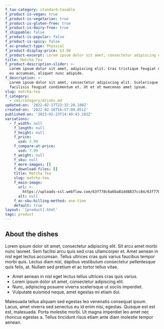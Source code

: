 ```yaml
---
f_tax-category: standard-taxable
f_product-is-vegan: true
f_product-is-vegetarian: true
f_product-is-gluten-free: true
f_product-is-dairy-free: true
f_shippable: false
f_product-is-popular: false
f_product-is-spicy: false
f_ec-product-type: Physical
f_product-display-price: $3.99
f_product-excerpt: Lorem ipsum dolor sit amet, consectetur adipiscing elit. Eget.
title: Matcha Tea
f_product-description-slider: >-
  Lorem ipsum dolor sit amet, adipiscing elit. Cras tristique feugiat elementum
  eu accumsan, aliquet nunc adipide.
f_description: >-
  Lorem ipsum dolor sit amet, consectetur adipiscing elit. Scelerisque tempus
  facilisis feugiat condimentum et. Ut et ut maecenas amet ipsum.
slug: matcha-tea
f_category:
  - cms/category/drinks.md
updated-on: '2022-02-17T23:32:28.180Z'
created-on: '2022-02-16T16:57:09.851Z'
published-on: '2023-02-23T14:49:43.182Z'
variations:
  - f_width: null
    f_length: null
    f_height: null
    f_price:
      usd: 3.99
    f_compare-at-price:
      usd: 7.99
    f_weight: null
    f_sku: null
    f_more-images: []
    f_download-files: []
    title: Matcha Tea
    slug: matcha-tea
    f_main-image:
      url: >-
        https://uploads-ssl.webflow.com/63f778c6a6ba81dd8837cc84/63f778c6a6ba81697b37cd57_matcha-tea-image-sushi-webflow-ecommerce-template.jpg
      alt: null
    f_ec-sku-billing-method: one-time
    default: true
layout: '[product].html'
tags: product
---
```


About the dishes
----------------

Lorem ipsum dolor sit amet, consectetur adipiscing elit. Sit arcu amet morbi nunc laoreet. Sem facilisi arcu quis sed cras ullamcorper et. Amet aenean in nisl eget lectus accumsan. Tellus ultrices cras quis varius faucibus tempor morbi quis. Lectus diam nisl, dapibus vestibulum consectetur pellentesque quis felis, at. Nullam sed pretium et ac tortor tellus vitae.

*   Amet aenean in nisl eget lectus tellus ultrices cras quis varius.
*   Lorem ipsum dolor sit amet, consectetur adipiscing elit.
*   Nunc, adipiscing posuere viverra scelerisque ut sociis imperdiet.
*   Vulputate euismod neque, amet egestas mi etiam dui.

Malesuada tellus aliquam sed egestas leo venenatis consequat ipsum. Lacus, amet viverra sed senectus eu id enim nisi, egestas. Quisque est est est, malesuada. Porta molestie morbi. Ut magna imperdiet leo amet nec rhoncus egestas a. Tellus tincidunt risus etiam ante diam molestie tempor aenean.
